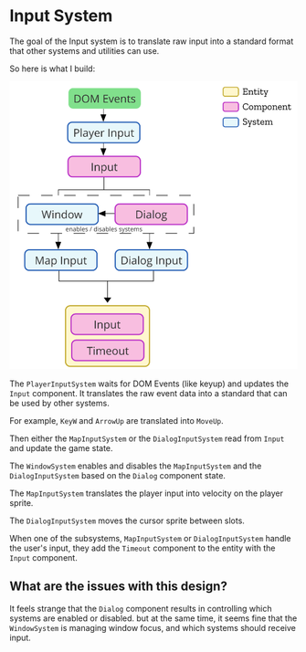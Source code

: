 # Input System

The goal of the Input system is to translate raw input into a standard format that other systems and utilities can use.

So here is what I build:

![Diagram of Input System](./Input_System_Diagram.svg)

The `PlayerInputSystem` waits for DOM Events (like keyup) and updates the `Input` component. It translates the raw event data into a standard that can be used by other systems.

For example, `KeyW` and `ArrowUp` are translated into `MoveUp`.

Then either the `MapInputSystem` or the `DialogInputSystem` read from `Input` and update the game state.

The `WindowSystem` enables and disables the `MapInputSystem` and the `DialogInputSystem` based on the `Dialog` component state.

The `MapInputSystem` translates the player input into velocity on the player sprite.

The `DialogInputSystem` moves the cursor sprite between slots.

When one of the subsystems, `MapInputSystem` or `DialogInputSystem` handle the user's input, they add the `Timeout` component to the entity with the `Input` component.





## What are the issues with this design?
It feels strange that the `Dialog` component results in controlling which systems are enabled or disabled. but at the same time, it seems fine that the `WindowSystem` is managing window focus, and which systems should receive input.
